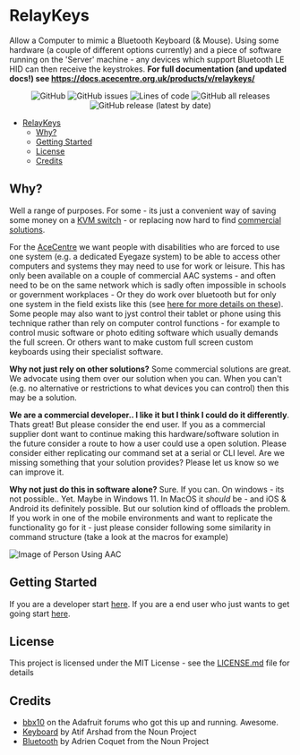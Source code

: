 # RelayKeys

Allow a Computer to mimic a Bluetooth Keyboard (& Mouse). 
Using some hardware (a couple of different options currently) and a piece of software running on the 'Server' machine - any devices which support Bluetooth LE HID can then receive the keystrokes. **For full documentation (and updated docs!) see https://docs.acecentre.org.uk/products/v/relaykeys/**

<p align="center">
  <img alt="GitHub" src="https://img.shields.io/github/license/acecentre/relaykeys">
  <img alt="GitHub issues" src="https://img.shields.io/github/issues-raw/acecentre/relaykeys">
  <img alt="Lines of code" src="https://img.shields.io/tokei/lines/github/acecentre/relaykeys">
  <img alt="GitHub all releases" src="https://img.shields.io/github/downloads/acecentre/relaykeys/total">
  <img alt="GitHub release (latest by date)" src="https://img.shields.io/github/v/release/relaykeys/eyecommander">
</p>

<!--ts-->
   * [RelayKeys](#relaykeys)
      * [Why?](#why)
      * [Getting Started](#getting-started)
      * [License](#license)
      * [Credits](#credits)

<!-- Added by: willwade, at:  -->

<!--te-->

## Why?

Well a range of purposes. For some - its just a convenient way of saving some money on a [KVM switch](https://en.wikipedia.org/wiki/KVM_switch) - or replacing now hard to find [commercial solutions](https://docs.acecentre.org.uk/products/v/relaykeys/developers/other-projects). 

For the [AceCentre](http://acecentre.org.uk) we want people with disabilities who are forced to use one system (e.g. a dedicated Eyegaze system) to be able to access other computers and systems they may need to use for work or leisure. This has only been available on a couple of commercial AAC systems - and often need to be on the same network which is sadly often impossible in schools or government workplaces - Or they do work over bluetooth but for only one system in the field exists like this (see [here for more details on these](https://docs.acecentre.org.uk/products/v/relaykeys/developers/other-projects#aac-projects)). Some people may also want to jyst control their tablet or phone using this technique rather than rely on computer control functions - for example to control music software or photo editing software which usually demands the full screen. Or others want to make custom full screen custom keyboards using their specialist software. 

**Why not just rely on other solutions?** Some commercial solutions are great. We advocate using them over our solution when you can. When you can't (e.g. no alternative or restrictions to what devices you can control) then this may be a solution. 

**We are a commercial developer.. I like it but I think I could do it differently**. Thats great! But please consider the end user. If you as a commercial supplier dont want to continue making this hardware/software solution in the future consider a route to how a user could use a open solution. Please consider either replicating our command set at a serial or CLI level. Are we missing something that your solution provides? Please let us know so we can improve it. 

**Why not just do this in software alone?** Sure. If you can. On windows - its not possible.. Yet. Maybe in Windows 11. In MacOS it *should* be - and iOS & Android its definitely possible. But our solution kind of offloads the problem. If you work in one of the mobile environments and want to replicate the functionality go for it - just please consider following some similarity in command structure (take a look at the macros for example)

![Image of Person Using AAC](https://acecentre.org.uk/wp-content/uploads/2017/05/Helping-children-with-AAC-needs-1280x492.jpg)


## Getting Started

If you are a developer start [here](https://docs.acecentre.org.uk/products/v/relaykeys/developers/architecture). If you are a end user who just wants to get going start [here](https://docs.acecentre.org.uk/products/v/relaykeys/installation).


## License

This project is licensed under the MIT License - see the [LICENSE.md](LICENSE.md) file for details


## Credits

- [bbx10](https://forums.adafruit.com/viewtopic.php?f=53&t=145081&start=15) on the Adafruit forums who got this up and running. Awesome. 
- [Keyboard](https://thenounproject.com/search/?q=keyboard&i=1442359) by Atif Arshad from the Noun Project
- [Bluetooth](https://thenounproject.com/search/?q=bluetooth&i=1678456) by Adrien Coquet from the Noun Project

